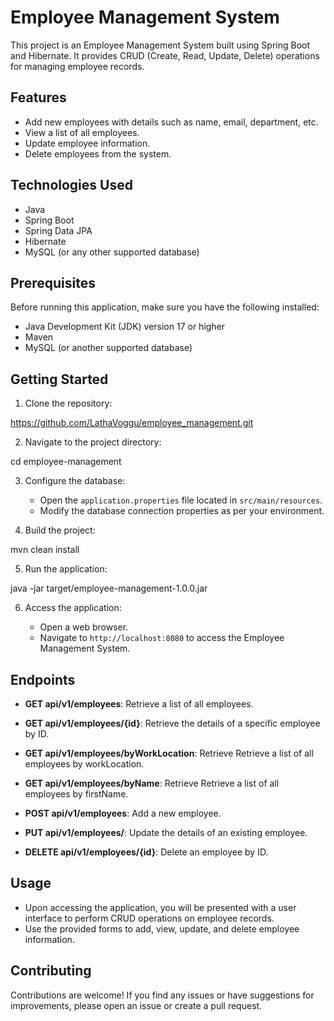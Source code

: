 # Employee Management System

This project is an Employee Management System built using Spring Boot and Hibernate. It provides CRUD (Create, Read, Update, Delete) operations for managing employee records.

## Features

- Add new employees with details such as name, email, department, etc.
- View a list of all employees.
- Update employee information.
- Delete employees from the system.

## Technologies Used

- Java
- Spring Boot
- Spring Data JPA
- Hibernate
- MySQL (or any other supported database)

## Prerequisites

Before running this application, make sure you have the following installed:

- Java Development Kit (JDK) version 17 or higher
- Maven
- MySQL (or another supported database)

## Getting Started

1. Clone the repository:

https://github.com/LathaVoggu/employee_management.git

2. Navigate to the project directory:

cd employee-management

3. Configure the database:

   - Open the `application.properties` file located in `src/main/resources`.
   - Modify the database connection properties as per your environment.

4. Build the project:

mvn clean install

5. Run the application:

java -jar target/employee-management-1.0.0.jar

6. Access the application:

   - Open a web browser.
   - Navigate to `http://localhost:8080` to access the Employee Management System.

## Endpoints

- **GET api/v1/employees**: Retrieve a list of all employees.
- **GET api/v1/employees/{id}**: Retrieve the details of a specific employee by ID.
- **GET api/v1/employees/byWorkLocation**: Retrieve Retrieve a list of all employees by workLocation.
- **GET api/v1/employees/byName**: Retrieve Retrieve a list of all employees by firstName.

- **POST api/v1/employees**: Add a new employee.
- **PUT api/v1/employees/**: Update the details of an existing employee.
- **DELETE api/v1/employees/{id}**: Delete an employee by ID.

## Usage

- Upon accessing the application, you will be presented with a user interface to perform CRUD operations on employee records.
- Use the provided forms to add, view, update, and delete employee information.

## Contributing

Contributions are welcome! If you find any issues or have suggestions for improvements, please open an issue or create a pull request.
